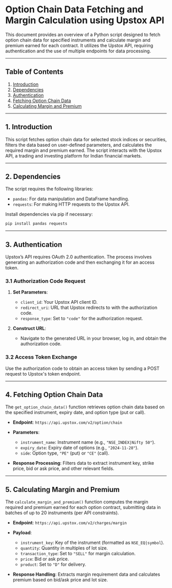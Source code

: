 # **Option Chain Data Fetching and Margin Calculation using Upstox API**
This document provides an overview of a Python script designed to fetch option chain data for specified instruments and calculate margin and premium earned for each contract. It utilizes the Upstox API, requiring authentication and the use of multiple endpoints for data processing.

---

## **Table of Contents**
1. [Introduction](#introduction)
2. [Dependencies](#dependencies)
3. [Authentication](#authentication)
4. [Fetching Option Chain Data](#fetching-option-chain-data)
5. [Calculating Margin and Premium](#calculating-margin-and-premium)

---

## **1. Introduction**

This script fetches option chain data for selected stock indices or securities, filters the data based on user-defined parameters, and calculates the required margin and premium earned. The script interacts with the Upstox API, a trading and investing platform for Indian financial markets.

---

## **2. Dependencies**

The script requires the following libraries:
- `pandas`: For data manipulation and DataFrame handling.
- `requests`: For making HTTP requests to the Upstox API.

Install dependencies via pip if necessary:

```bash
pip install pandas requests
```

---

## **3. Authentication**

Upstox’s API requires OAuth 2.0 authentication. The process involves generating an authorization code and then exchanging it for an access token.

### **3.1 Authorization Code Request**

1. **Set Parameters**:  
   - `client_id`: Your Upstox API client ID.
   - `redirect_uri`: URL that Upstox redirects to with the authorization code.
   - `response_type`: Set to `"code"` for the authorization request.

2. **Construct URL**:  
   - Navigate to the generated URL in your browser, log in, and obtain the authorization code.

### **3.2 Access Token Exchange**

Use the authorization code to obtain an access token by sending a POST request to Upstox's token endpoint.

---

## **4. Fetching Option Chain Data**

The `get_option_chain_data()` function retrieves option chain data based on the specified instrument, expiry date, and option type (put or call).

- **Endpoint**: `https://api.upstox.com/v2/option/chain`
- **Parameters**:
  - `instrument_name`: Instrument name (e.g., `"NSE_INDEX|Nifty 50"`).
  - `expiry_date`: Expiry date of options (e.g., `"2024-11-28"`).
  - `side`: Option type, `"PE"` (put) or `"CE"` (call).

- **Response Processing**: Filters data to extract instrument key, strike price, bid or ask price, and other relevant fields.


---

## **5. Calculating Margin and Premium**

The `calculate_margin_and_premium()` function computes the margin required and premium earned for each option contract, submitting data in batches of up to 20 instruments (per API constraints).

- **Endpoint**: `https://api.upstox.com/v2/charges/margin`
- **Payload**:
  - `instrument_key`: Key of the instrument (formatted as `NSE_EQ|symbol`).
  - `quantity`: Quantity in multiples of lot size.
  - `transaction_type`: Set to `"SELL"` for margin calculation.
  - `price`: Bid or ask price.
  - `product`: Set to `"D"` for delivery.

- **Response Handling**: Extracts margin requirement data and calculates premium based on bid/ask price and lot size.
